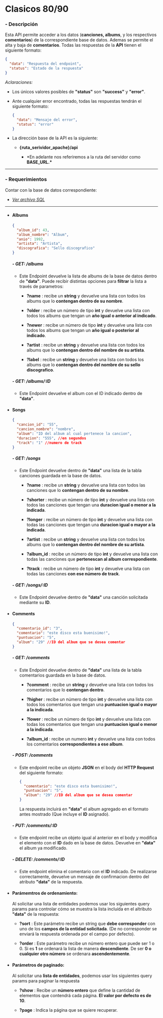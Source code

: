 # **Clasicos 80/90**

### - Descripción

Esta API permite acceder a los datos (**canciones, albums**, y los respectivos **comentarios**) de la correspondiente base de datos. Ademas se permite el alta y baja de **comentarios**.
Todas las respuestas de la **API** tienen el siguiente formato:

```json
{
  "data": "Respuesta del endpoint",
  "status": "Estado de la respuesta"
}
```

_Aclaraciones:_

- Los únicos valores posibles de **"status"** son **"success"** y **"error"**.

- Ante cualquier error encontrado, todas las respuestas tendrán el siguiente formato:

  ```json
  {
    "data": "Mensaje del error",
    "status": "error"
  }
  ```

- La dirección base de la API es la siguiente:

  - **{ruta_serividor_apache}/api**

    - \*En adelante nos referiremos a la ruta del servidor como **BASE_URL.\***

---

### - Requerimientos

Contar con la base de datos correspondiente:

- [_Ver archivo SQL_](./database/musica.sql)

---

- #### Albums

  ```json
  {
    "album_id": 43,
    "album_nombre": "Album",
    "anio": 1992,
    "artista": "Artista",
    "discografica": "Sello discografico"
  }
  ```

  ##### - GET: /albums

  - Este Endpoint devuelve la lista de albums de la base de datos dentro de **"data"**. Puede recibir distintas opciones para **filtrar** la lista a través de parametros:

    - **?name** : recibe un **string** y devuelve una lista con todos los albums que lo **contengan dentro de su nombre**.

    - **?older** : recibe un número de tipo **int** y devuelve una lista con todos los albums que tengan un **año igual o anterior al indicado**.

    - **?newer** : recibe un número de tipo **int** y devuelve una lista con todos los albums que tengan un **año igual o posterior al indicado**.

    - **?artist** : recibe un **string** y devuelve una lista con todos los albums que lo **contengan dentro del nombre de su artista**.

    - **?label** : recibe un **string** y devuelve una lista con todos los albums que lo **contengan dentro del nombre de su sello discografico**.

  ##### - GET: /albums/:ID

  - Este Endpoint devuelve el album con el ID indicado dentro de **"data"**.

- #### Songs

  ```json
  {
    "cancion_id": "55",
    "cancion_nombre": "nombre",
    "album": "ID del album al cual pertenece la cancion",
    "duracion": "555", //en segundos
    "track": "1" //numero de track
  }
  ```

  ##### - GET: /songs

  - Este Endpoint devuelve dentro de **"data"** una lista de la tabla canciones guardada en la base de datos.

    - **?name** : recibe un **string** y devuelve una lista con todos las canciones que lo **contengan dentro de su nombre**.

    - **?shorter** : recibe un número de tipo **int** y devuelve una lista con todos las canciones que tengan una **duracion igual o menor a la indicada**.

    - **?longer** : recibe un número de tipo **int** y devuelve una lista con todas las canciones que tengan una **duracion igual o mayor a la indicada**.

    - **?artist** : recibe un **string** y devuelve una lista con todos los albums que lo **contengan dentro del nombre de su artista**.

    - **?album_id** : recibe un número de tipo **int** y devuelve una lista con todas las canciones que **pertenescan al album correspondiente**.

    - **?track** : recibe un número de tipo **int** y devuelve una lista con todas las canciones **con ese número de track**.

  ##### - GET: /songs/:ID

  - Este Endpoint devuelve dentro de **"data"** una canción solicitada mediante su **ID**.

- #### Comments

  ```json
  {
    "comentario_id": "3",
    "comentario": "este disco esta buenisimo!",
    "puntuacion": "5",
    "album": "29" //ID del album que se desea comentar
  }
  ```

  ##### - GET: /comments

  - Este Endpoint devuelve dentro de **"data"** una lista de la tabla comentarios guardada en la base de datos.

    - **?comment** : recibe un **string** y devuelve una lista con todos los comentarios que lo **contengan dentro**.

    - **?higher** : recibe un número de tipo **int** y devuelve una lista con todos los comentarios que tengan una **puntuacion igual o mayor a la indicada**.

    - **?lower** : recibe un número de tipo **int** y devuelve una lista con todas los comentarios que tengan una **puntuacion igual o menor a la indicada**.

    - **?album_id** : recibe un numero **int** y devuelve una lista con todos los comentarios **correspondientes a ese album**.

  ##### - POST: /comments

  - Este endpoint recibe un objeto **JSON** en el body del **HTTP Request** del siguiente formato:

    ```json
    {
      "comentario": "este disco esta buenisimo!",
      "puntuacion": "5",
      "album": "29" //ID del album que se desea comentar
    }
    ```

    La respuesta incluirá en **"data"** el album agregado en el formato antes mostrado (Que incluye el **ID** asignado).

  ##### - PUT: /comments/:ID

  - Este endpoint recibe un objeto igual al anterior en el body y modifica el elemento con el **ID** dado en la base de datos. Devuelve en **"data"** el album ya modificado.

  ##### - DELETE: /comments/:ID

  - Este endpoint elimina el comentario con el **ID** indicado. De realizarse correctamente, devuelve un mensaje de confirmacion dentro del atributo **"data"** de la respuesta.

- #### Parámemtros de ordenamiento:

  Al solicitar una lista de entidades podemos usar los siguientes query params para controlar cómo se muestra la lista incluída en el altributo **"data"** de la respuesta:

  - **?sort** : Este parámetro recibe un string que **debe corresponder** con uno de los **campos de la entidad solicitada**. (De no corresponder se enviará la respuesta ordenada por el campo por defecto).

  - **?order** : Este parámetro recibe un número entero que puede ser 1 o 0. Si es **1** se ordenará la lista de manera **descendiente**. De ser **0 o cualquier otro número** se ordenara **ascendentemente**.

- #### Parámetros de paginado:

  Al solicitar una **lista de entidades**, podemos usar los siguientes query params para paginar la respuesta

  - **?show** : Recibe un **número entero** que define la cantidad de elementos que contendrá cada página. **El valor por defecto es de 10**.

  - **?page** : Indica la página que se quiere recuperar.
